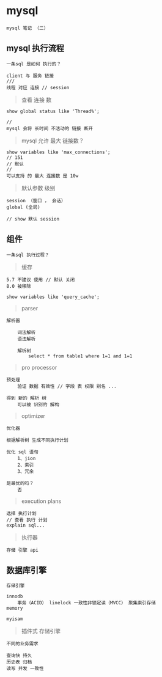 


# mysql

    mysql 笔记 （二）
    
    
## mysql 执行流程

    一条sql 是如何 执行的？

    client 与 服务 链接 
    ///
    线程 对应 连接 // session
    
> 查看 连接 数

    show global status like 'Thread%';
    
    //
    mysql 会将 长时间 不活动的 链接 断开
    
> mysql 允许 最大 链接数？

    show variables like 'max_connections';
    // 151
    // 默认
    //
    可以支持 的 最大 连接数 是 10w
    
> 默认参数 级别

    session （窗口 ， 会话）
    global (全局)
    
    // show 默认 session
    
    
## 组件 

    一条sql 执行过程？
    
    
> 缓存

    5.7 不建议 使用 // 默认 关闭
    8.0 被移除
    
    show variables like 'query_cache';
    
    
> parser

    解析器
        
        词法解析
        语法解析

        解析树
            select * from table1 where 1=1 and 1=1
            
> pro processor

    预处理
        验证 数据 有效性 // 字段 表 权限 别名 ...
        
    得到 新的 解析 树
        可以被 识别的 解构
        

> optimizer 

    优化器
    
    根据解析树 生成不同执行计划
    
    优化 sql 语句
        1、jion
        2、索引
        3、冗余
    
    是最优的吗？
        否
        
    
> execution plans

    选择 执行计划
    // 查看 执行 计划
    explain sql...
    
> 执行器

    存储 引擎 api
    
            
## 数据库引擎

    存储引擎

    innodb
        事务（ACID） linelock 一致性非锁定读（MVCC） 聚集索引存储
    memory
        
    myisam
    

> 插件式 存储引擎

    不同的业务需求

    查询快 持久
    历史表 归档
    读写 并发 一致性
        

    
    